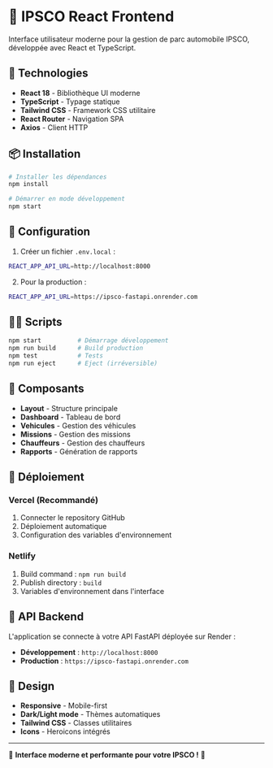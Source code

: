 # 🚗 IPSCO React Frontend

Interface utilisateur moderne pour la gestion de parc automobile IPSCO, développée avec React et TypeScript.

## 🚀 Technologies

- **React 18** - Bibliothèque UI moderne
- **TypeScript** - Typage statique
- **Tailwind CSS** - Framework CSS utilitaire
- **React Router** - Navigation SPA
- **Axios** - Client HTTP

## 📦 Installation

```bash
# Installer les dépendances
npm install

# Démarrer en mode développement
npm start
```

## 🔧 Configuration

1. Créer un fichier `.env.local` :
```bash
REACT_APP_API_URL=http://localhost:8000
```

2. Pour la production :
```bash
REACT_APP_API_URL=https://ipsco-fastapi.onrender.com
```

## 🏃‍♂️ Scripts

```bash
npm start          # Démarrage développement
npm run build      # Build production
npm test           # Tests
npm run eject      # Eject (irréversible)
```

## 📱 Composants

- **Layout** - Structure principale
- **Dashboard** - Tableau de bord
- **Vehicules** - Gestion des véhicules
- **Missions** - Gestion des missions
- **Chauffeurs** - Gestion des chauffeurs
- **Rapports** - Génération de rapports

## 🚀 Déploiement

### Vercel (Recommandé)
1. Connecter le repository GitHub
2. Déploiement automatique
3. Configuration des variables d'environnement

### Netlify
1. Build command : `npm run build`
2. Publish directory : `build`
3. Variables d'environnement dans l'interface

## 🔗 API Backend

L'application se connecte à votre API FastAPI déployée sur Render :
- **Développement** : `http://localhost:8000`
- **Production** : `https://ipsco-fastapi.onrender.com`

## 🎨 Design

- **Responsive** - Mobile-first
- **Dark/Light mode** - Thèmes automatiques
- **Tailwind CSS** - Classes utilitaires
- **Icons** - Heroicons intégrés

---

🎉 **Interface moderne et performante pour votre IPSCO !** 🎉
